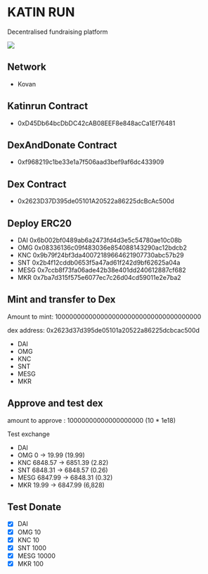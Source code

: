 # KATIN RUN

Decentralised fundraising platform

<img src="https://i.imgur.com/wLSgYSp.jpg">

## Network
- Kovan

## **Katinrun Contract**

- 0xD45Db64bcDbDC42cAB08EEF8e848acCa1Ef76481

## DexAndDonate Contract

- 0xf968219c1be33e1a7f506aad3bef9af6dc433909

## Dex Contract

- 0x2623D37D395de05101A20522a86225dcBcAc500d

## **Deploy ERC20**

- DAI 0x6b002bf0489ab6a2473fd4d3e5c54780ae10c08b
- OMG 0x08336136c09f483036e854088143290ac12bdcb2
- KNC 0x9b79f24bf3da40072189664621907730abc57b29
- SNT 0x2b4f12cddb0653f5a47ad61f242d9bf62625a04a
- MESG 0x7ccb8f73fa06ade42b38e401dd240612887cf682
- MKR 0x7ba7d315f575e6077ec7c26d04cd59011e2e7ba2

## Mint and transfer to Dex

Amount to mint: 10000000000000000000000000000000000000

dex address: 0x2623d37d395de05101a20522a86225dcbcac500d

- DAI
- OMG
- KNC
- SNT
- MESG
- MKR

## Approve and test dex

amount to approve : 10000000000000000000 (10 * 1e18)

Test exchange

- DAI
- OMG 0 -> 19.99 (19.99)
- KNC 6848.57 -> 6851.39 (2.82)
- SNT 6848.31 -> 6848.57 (0.26)
- MESG 6847.99 -> 6848.31 (0.32)
- MKR 19.99 -> 6847.99 (6,828)

## **Test Donate**

- [x]  DAI
- [x]  OMG 10
- [x]  KNC 10
- [x]  SNT 1000
- [x]  MESG 10000
- [x]  MKR 100